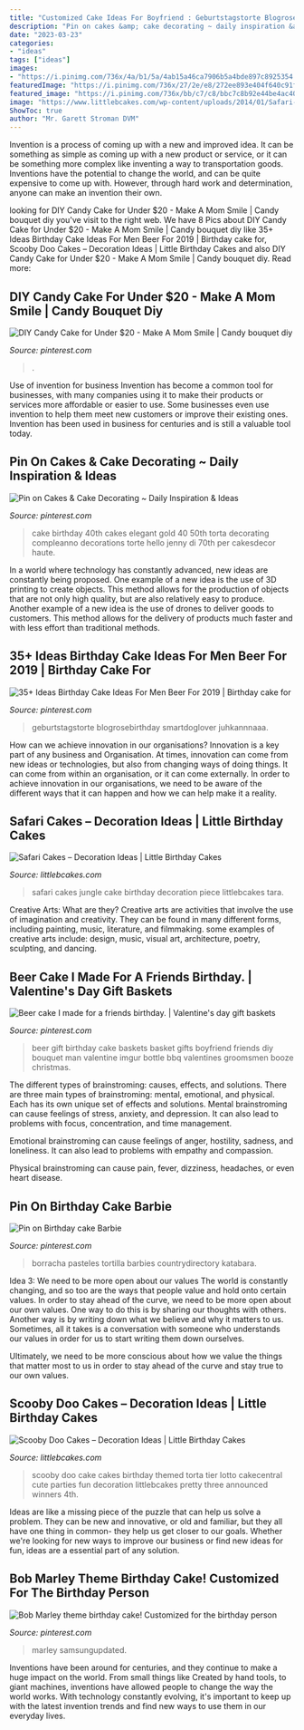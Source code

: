 ```yaml
---
title: "Customized Cake Ideas For Boyfriend : Geburtstagstorte Blogrosebirthday Smartdoglover Juhkannnaaa"
description: "Pin on cakes &amp; cake decorating ~ daily inspiration &amp; ideas"
date: "2023-03-23"
categories:
- "ideas"
tags: ["ideas"]
images:
- "https://i.pinimg.com/736x/4a/b1/5a/4ab15a46ca7906b5a4bde897c8925354.jpg"
featuredImage: "https://i.pinimg.com/736x/27/2e/e8/272ee893e404f640c91f3f357d1088e5.jpg"
featured_image: "https://i.pinimg.com/736x/bb/c7/c8/bbc7c8b92e44be4ac40dd3293f94d02f.jpg"
image: "https://www.littlebcakes.com/wp-content/uploads/2014/01/Safari-Cakes-Pictures-768x1024.jpg"
ShowToc: true
author: "Mr. Garett Stroman DVM"
---
```



Invention is a process of coming up with a new and improved idea. It can be something as simple as coming up with a new product or service, or it can be something more complex like inventing a way to transportation goods. Inventions have the potential to change the world, and can be quite expensive to come up with. However, through hard work and determination, anyone can make an invention their own.

	

		
looking for DIY Candy Cake for Under $20 - Make A Mom Smile | Candy bouquet diy you've visit to the right web. We have 8 Pics about DIY Candy Cake for Under $20 - Make A Mom Smile | Candy bouquet diy like 35+ Ideas Birthday Cake Ideas For Men Beer For 2019 | Birthday cake for, Scooby Doo Cakes – Decoration Ideas | Little Birthday Cakes and also DIY Candy Cake for Under $20 - Make A Mom Smile | Candy bouquet diy. Read more:
		
    
## DIY Candy Cake For Under $20 - Make A Mom Smile | Candy Bouquet Diy

<img loading=lazy src="https://i.pinimg.com/736x/a3/7a/25/a37a255890ca4207b09c5ff12461f2a4.jpg" onerror="this.onerror=null;this.src='https://tse4.mm.bing.net/th?id=OIP.l6oz9nIvK-EVMQVqZsB-XgHaLG&amp;pid=15.1';" alt="DIY Candy Cake for Under $20 - Make A Mom Smile | Candy bouquet diy">

_Source: pinterest.com_

>. 

	

Use of invention for business
Invention has become a common tool for businesses, with many companies using it to make their products or services more affordable or easier to use. Some businesses even use invention to help them meet new customers or improve their existing ones. Invention has been used in business for centuries and is still a valuable tool today.

    
## Pin On Cakes &amp; Cake Decorating ~ Daily Inspiration &amp; Ideas

<img loading=lazy src="https://i.pinimg.com/736x/f5/cb/11/f5cb113e43df5d35ee975376b59e12ca.jpg" onerror="this.onerror=null;this.src='https://tse2.mm.bing.net/th?id=OIP.fuZDwLzgus4mtXxQZRAs2gHaKZ&amp;pid=15.1';" alt="Pin on Cakes &amp; Cake Decorating ~ Daily Inspiration &amp; Ideas">

_Source: pinterest.com_

>cake birthday 40th cakes elegant gold 40 50th torta decorating compleanno decorations torte hello jenny di 70th per cakesdecor haute. 

	

In a world where technology has constantly advanced, new ideas are constantly being proposed. One example of a new idea is the use of 3D printing to create objects. This method allows for the production of objects that are not only high quality, but are also relatively easy to produce. Another example of a new idea is the use of drones to deliver goods to customers. This method allows for the delivery of products much faster and with less effort than traditional methods.

    
## 35+ Ideas Birthday Cake Ideas For Men Beer For 2019 | Birthday Cake For

<img loading=lazy src="https://i.pinimg.com/736x/27/2e/e8/272ee893e404f640c91f3f357d1088e5.jpg" onerror="this.onerror=null;this.src='https://tse4.mm.bing.net/th?id=OIP.vcx3yKB3uzWYprInILKLxQAAAA&amp;pid=15.1';" alt="35+ Ideas Birthday Cake Ideas For Men Beer For 2019 | Birthday cake for">

_Source: pinterest.com_

>geburtstagstorte blogrosebirthday smartdoglover juhkannnaaa. 

	

How can we achieve innovation in our organisations?
Innovation is a key part of any business and Organisation. At times, innovation can come from new ideas or technologies, but also from changing ways of doing things. It can come from within an organisation, or it can come externally. In order to achieve innovation in our organisations, we need to be aware of the different ways that it can happen and how we can help make it a reality.

    
## Safari Cakes – Decoration Ideas | Little Birthday Cakes

<img loading=lazy src="https://www.littlebcakes.com/wp-content/uploads/2014/01/Safari-Cakes-Pictures-768x1024.jpg" onerror="this.onerror=null;this.src='https://tse4.mm.bing.net/th?id=OIP.G_xoIImjsZUYhIy1yOBCCgHaJ4&amp;pid=15.1';" alt="Safari Cakes – Decoration Ideas | Little Birthday Cakes">

_Source: littlebcakes.com_

>safari cakes jungle cake birthday decoration piece littlebcakes tara. 

	

Creative Arts: What are they?
Creative arts are activities that involve the use of imagination and creativity. They can be found in many different forms, including painting, music, literature, and filmmaking. some examples of creative arts include: design, music, visual art, architecture, poetry, sculpting, and dancing.

    
## Beer Cake I Made For A Friends Birthday. | Valentine&#039;s Day Gift Baskets

<img loading=lazy src="https://i.pinimg.com/736x/4a/b1/5a/4ab15a46ca7906b5a4bde897c8925354.jpg" onerror="this.onerror=null;this.src='https://tse1.mm.bing.net/th?id=OIP.yO4oFyKXs9qd5fu6SRJ8AwHaJ4&amp;pid=15.1';" alt="Beer cake I made for a friends birthday. | Valentine&#039;s day gift baskets">

_Source: pinterest.com_

>beer gift birthday cake baskets basket gifts boyfriend friends diy bouquet man valentine imgur bottle bbq valentines groomsmen booze christmas. 

	

The different types of brainstroming: causes, effects, and solutions.
There are three main types of brainstroming: mental, emotional, and physical. Each has its own unique set of effects and solutions.
Mental brainstroming can cause feelings of stress, anxiety, and depression. It can also lead to problems with focus, concentration, and time management.

Emotional brainstroming can cause feelings of anger, hostility, sadness, and loneliness. It can also lead to problems with empathy and compassion.

Physical brainstroming can cause pain, fever, dizziness, headaches, or even heart disease.

    
## Pin On Birthday Cake Barbie

<img loading=lazy src="https://i.pinimg.com/736x/0c/eb/37/0ceb37903766df750a80ec3615ae042d.jpg" onerror="this.onerror=null;this.src='https://tse2.mm.bing.net/th?id=OIP.Vy_6AQuG6XGEBqG6f2YwdgHaJ3&amp;pid=15.1';" alt="Pin on Birthday cake Barbie">

_Source: pinterest.com_

>borracha pasteles tortilla barbies countrydirectory katabara. 

	

Idea 3: We need to be more open about our values
The world is constantly changing, and so too are the ways that people value and hold onto certain values. In order to stay ahead of the curve, we need to be more open about our own values.
One way to do this is by sharing our thoughts with others. Another way is by writing down what we believe and why it matters to us. Sometimes, all it takes is a conversation with someone who understands our values in order for us to start writing them down ourselves.

Ultimately, we need to be more conscious about how we value the things that matter most to us in order to stay ahead of the curve and stay true to our own values.

    
## Scooby Doo Cakes – Decoration Ideas | Little Birthday Cakes

<img loading=lazy src="https://www.littlebcakes.com/wp-content/uploads/2014/01/Scooby-Doo-Birthday-Cakes-Pictures.jpg" onerror="this.onerror=null;this.src='https://tse1.mm.bing.net/th?id=OIP.2kV3oLa5WSXD2nxqDA1hOgHaLa&amp;pid=15.1';" alt="Scooby Doo Cakes – Decoration Ideas | Little Birthday Cakes">

_Source: littlebcakes.com_

>scooby doo cake cakes birthday themed torta tier lotto cakecentral cute parties fun decoration littlebcakes pretty three announced winners 4th. 

	

Ideas are like a missing piece of the puzzle that can help us solve a problem. They can be new and innovative, or old and familiar, but they all have one thing in common- they help us get closer to our goals. Whether we're looking for new ways to improve our business or find new ideas for fun, ideas are a essential part of any solution.

    
## Bob Marley Theme Birthday Cake! Customized For The Birthday Person

<img loading=lazy src="https://i.pinimg.com/736x/bb/c7/c8/bbc7c8b92e44be4ac40dd3293f94d02f.jpg" onerror="this.onerror=null;this.src='https://tse2.mm.bing.net/th?id=OIP.GX-M-yFFolqj5g8vn0Q0vQHaNF&amp;pid=15.1';" alt="Bob Marley theme birthday cake! Customized for the birthday person">

_Source: pinterest.com_

>marley samsungupdated. 

	

Inventions have been around for centuries, and they continue to make a huge impact on the world. From small things like Created by hand tools, to giant machines, inventions have allowed people to change the way the world works. With technology constantly evolving, it's important to keep up with the latest invention trends and find new ways to use them in our everyday lives.

